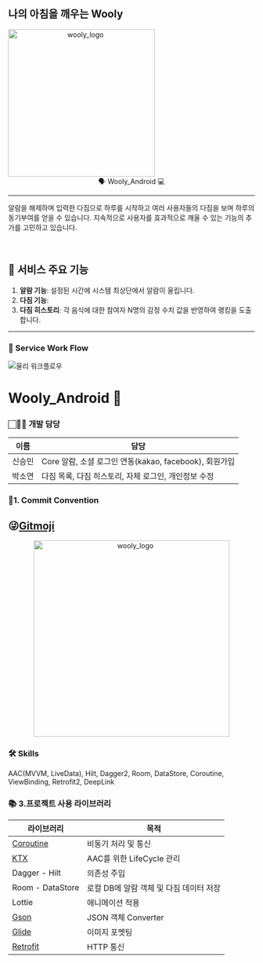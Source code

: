 ## 나의 아침을 깨우는 Wooly

<div align="center" style="display:flex;">
	<img width="300" height="300" alt="wooly_logo" src="https://user-images.githubusercontent.com/43838030/114301612-9b230180-9b00-11eb-889e-dd7981d2a5ae.png">
</div>
<div align="center">
🗣 Wooly_Android 💻
</div>

---
알람을 해제하며 입력한 다짐으로 하루를 시작하고 여러 사용자들의 다짐을 보며 하루의 동기부여를 얻을 수 있습니다. 지속적으로 사용자를 효과적으로 깨울 수 있는 기능의 추가를 고민하고 있습니다. <br> 

&nbsp;

## 💜 서비스 주요 기능
  1. **알람 기능**: 설정된 시간에 시스템 최상단에서 알람이 울립니다. 
  2. **다짐 기능**: 
  3. **다짐 히스토리**: 각 음식에 대한 참여자 N명의 감정 수치 값을 반영하여 랭킹을 도출합니다. 

------

### 📄 Service Work Flow
![울리 워크플로우](https://user-images.githubusercontent.com/43838030/116832295-71d12f00-abef-11eb-8188-43c94fdac2ac.JPG)

# Wooly_Android :loudspeaker:

### 🏻👨‍👧 개발 담당

| 이름                                                  | 담당                                                    |
| ------------------------------------------------------------ | ------------------------------------------------------- |
| 신승민 | Core 알람,  소셜 로그인 연동(kakao, facebook), 회원가입 |
| 박소연 | 다짐 목록, 다짐 히스토리, 자체 로그인, 개인정보 수정 |

### 🔀1. Commit Convention
## 😜[Gitmoji](https://gitmoji.dev/)
<div align="center"><img width="400" height="400" alt="wooly_logo" src="https://user-images.githubusercontent.com/43838030/116831425-49930180-abea-11eb-89af-e0780b88e0d1.JPG"></div>
<!--| 이름                                                  | 담당                                                    |
| ------------------------------------------------------------ | ------------------------------------------------------- |
| 신승민 | Core 알람,  소셜 로그인 연동(kakao, facebook), 회원가입 |
| 박소연 | 다짐 목록, 다짐 히스토리, 자체 로그인, 개인정보 수정 |-->

### 🛠 Skills
AAC(MVVM, LiveData), Hilt, Dagger2, Room, DataStore, Coroutine, ViewBinding, Retrofit2, DeepLink

### 📚 3.프로젝트 사용 라이브러리

| 라이브러리                                                   | 목적                                                    |
| ------------------------------------------------------------ | ------------------------------------------------------- |
| [Coroutine](https://developer.android.com/topic/libraries/architecture/coroutines) | 비동기 처리 및 통신 |
| [KTX](https://developer.android.com/kotlin/ktx?hl=ko) | AAC를 위한 LifeCycle 관리 |
| Dagger - Hilt | 의존성 주입 |
| Room - DataStore | 로컬 DB에 알람 객체 및 다짐 데이터 저장  |
| Lottie | 애니메이션 적용 |
| [Gson](https://github.com/google/gson) | JSON 객체 Converter |
| [Glide](https://github.com/bumptech/glide) | 이미지 포멧팅 |
| [Retrofit](https://square.github.io/retrofit/) | HTTP 통신 |

<!--
### 📚 2. Activity 구조

|                  Activity   |                 Description   |
| ----------------------------------- | ------------------------------------------- |
| MainActivity  |  앱의 메인 화면    |
| MakeUrlActivity  | 그룹의 입장 코드 생성 |
| JoinActivity  |  입장코드를 입력하여 그룹에 참여  |
| PreferenceCheckActivity  | 사용자의 메뉴 선호도 조사를 진행(호불호 메뉴 1개씩 입력)   |
| WaitingActivity  | 그룹 참여 인원의 진행 싱크를 맞추기 위한 대기페이지  |
| EmotionAnalysisActivity  |  입력된 메뉴 기반으로 CBF알고리즘을 통해 추천된 10개의 메뉴에 대한 감정 분석을 진행 |
| RankingActivity  |  그룹의 사용자가 좋아할만한 10개 메뉴의 랭킹 도출 |
| MapActivity  | 현재 위치 기반으로 해당 메뉴를 판매하는 주변 음식점 위치 정보를 보여줌 |
| ChartActivity  | 사용자들의 호불호 분석 결과를  |
-->

